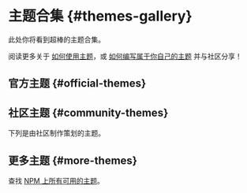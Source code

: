 # 主题合集 {#themes-gallery}

此处你将看到超棒的主题合集。

阅读更多关于 [如何使用主题](/themes/use)，或 [如何编写属于你自己的主题](/themes/write-a-theme) 并与社区分享！

## 官方主题 {#official-themes}

<ClientOnly>
  <ThemeGallery collection="official"/>
</ClientOnly>

## 社区主题 {#community-themes}

下列是由社区制作策划的主题。

<!-- Edit in ./docs/.vitepress/themes.ts -->
<ClientOnly>
  <ThemeGallery collection="community"/>
</ClientOnly>

## 更多主题 {#more-themes}

查找 [NPM 上所有可用的主题](https://www.npmjs.com/search?q=keywords%3Aslidev-theme)。
